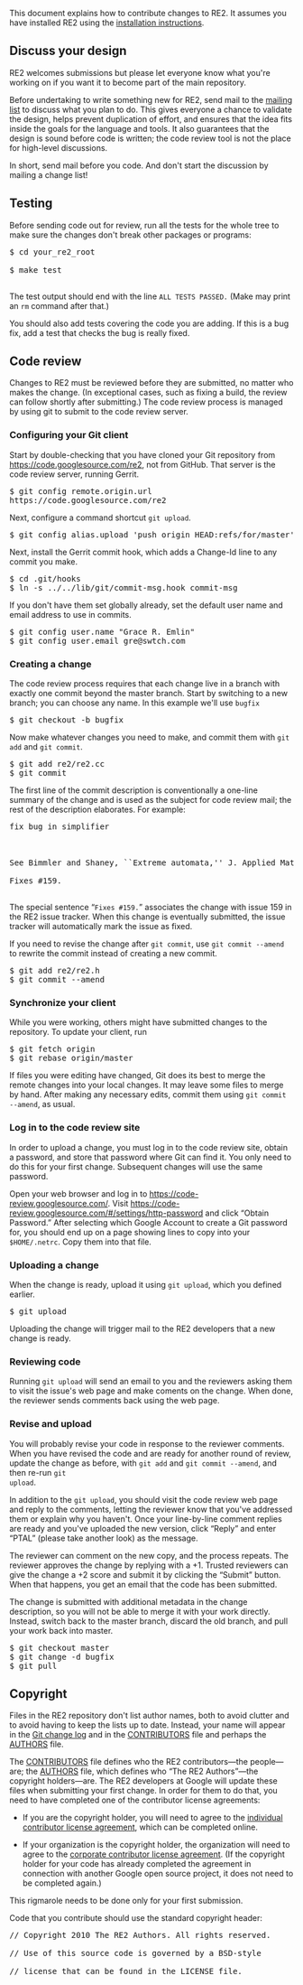 This document explains how to contribute changes to RE2. It assumes you have installed RE2 using the [installation instructions](wiki/Install).

## Discuss your design
RE2 welcomes submissions but please let everyone know what you're working on if you want it to become part of the main repository.

Before undertaking to write something new for RE2, send mail to the [mailing list](http://groups.google.com/group/re2-dev) to discuss what you plan to do. This gives everyone a chance to validate the design, helps prevent duplication of effort, and ensures that the idea fits inside the goals for the language and tools. It also guarantees that the design is sound before code is written; the code review tool is not the place for high-level discussions.

In short, send mail before you code.  And don't start the discussion by mailing a change list!

## Testing
Before sending code out for review, run all the tests for the whole tree to make sure the changes don't break other packages or programs:

<pre>
$ cd your_re2_root<br>
$ make test<br>
</pre>

The test output should end with the line ` ALL TESTS PASSED. `
(Make may print an ` rm ` command after that.)

You should also add tests covering the code you are adding.  If this is a bug fix, add a test that checks the bug is really fixed.

## Code review

Changes to RE2 must be reviewed before they are submitted, no matter who makes the change. (In exceptional cases, such as fixing a build, the review can follow shortly after submitting.) 
The code review process is managed by using git to submit to the code review server.

### Configuring your Git client

Start by double-checking that you have cloned your Git repository from https://code.googlesource.com/re2, not from GitHub. That server is the code review server, running Gerrit.

<pre>
$ git config remote.origin.url
https://code.googlesource.com/re2
</pre>

Next, configure a command shortcut <code>git upload</code>.

<pre>
$ git config alias.upload 'push origin HEAD:refs/for/master'
</pre>

Next, install the Gerrit commit hook, which adds a Change-Id line to any commit you make.

<pre>
$ cd .git/hooks
$ ln -s ../../lib/git/commit-msg.hook commit-msg
</pre>

If you don't have them set globally already, set the default user name and email address to use in commits.

<pre>
$ git config user.name "Grace R. Emlin"
$ git config user.email gre@swtch.com
</pre>

### Creating a change

The code review process requires that each change live in a branch with exactly one commit beyond the master branch.
Start by switching to a new branch; you can choose any name. In this example we'll use <code>bugfix</code>

<pre>
$ git checkout -b bugfix
</pre>

Now make whatever changes you need to make, and commit them with <code>git add</code> and <code>git commit</code>.

<pre>
$ git add re2/re2.cc
$ git commit
</pre>

The first line of the commit description is conventionally a one-line summary of the change and is used as the subject for code review mail; the rest of the description elaborates. For example:

<pre>
fix bug in simplifier<br>
<br>
See Bimmler and Shaney, ``Extreme automata,'' J. Applied Math 3(14).<br>
Fixes #159.<br>
</pre>

The special sentence “` Fixes #159. `” associates the change with issue 159 in the RE2 issue tracker. When this change is eventually submitted, the issue tracker will automatically mark the issue as fixed.

If you need to revise the change after <code>git commit</code>, use <code>git commit --amend</code> to rewrite the commit
instead of creating a new commit.

<pre>
$ git add re2/re2.h
$ git commit --amend
</pre>

### Synchronize your client

While you were working, others might have submitted changes to the repository. To update your client, run

<pre>
$ git fetch origin
$ git rebase origin/master
</pre>

If files you were editing have changed, Git does its best to merge the remote changes into your local changes. It may leave some files to merge by hand.
After making any necessary edits, commit them using <code>git commit --amend</code>, as usual.

### Log in to the code review site

In order to upload a change, you must log in to the code review site, obtain a password, and store
that password where Git can find it. You only need to do this for your first change.
Subsequent changes will use the same password.

Open your web browser and log in to https://code-review.googlesource.com/.
Visit https://code-review.googlesource.com/#/settings/http-password and click “Obtain Password.”
After selecting which Google Account to create a Git password for, you should end up on a page
showing lines to copy into your <code>$HOME/.netrc</code>. Copy them into that file.

### Uploading a change

When the change is ready, upload it using <code>git upload</code>, which you defined earlier.

<pre>
$ git upload
</pre>

Uploading the change will trigger mail to the RE2 developers that a new change is ready.

### Reviewing code

Running ` git upload ` will send an email to you and the reviewers asking them to visit the issue's web page and make coments on the change. When done, the reviewer sends comments back using the web page.

### Revise and upload

You will probably revise your code in response to the reviewer comments. When you have revised the code and are ready for another round of review, update the change as before, with <code>git add</code> and <code>git commit --amend</code>, and then re-run <code>git upload</code>.

In addition to the <code>git upload</code>, you should visit the code review web page and reply to the comments, letting the reviewer know that you've addressed them or explain why you haven't.
Once your line-by-line comment replies are ready and you've uploaded the new version, click “Reply” and enter “PTAL” (please take another look) as the message.

The reviewer can comment on the new copy, and the process repeats. The reviewer approves the change by replying with a +1.
Trusted reviewers can give the change a +2 score and submit it by clicking the “Submit”  button.
When that happens, you get an email that the code has been submitted.

The change is submitted with additional metadata in the change description, so you will not be able to merge it with
your work directly. 
Instead, switch back to the master branch, discard the old branch, and pull your work back into master.

<pre>
$ git checkout master
$ git change -d bugfix
$ git pull
</pre>

## Copyright

Files in the RE2 repository don't list author names, both to avoid clutter and to avoid having to keep the lists up to date. Instead, your name will appear in the [Git change log](https://github.com/google/re2/commits/master) and in the [CONTRIBUTORS](https://github.com/google/re2/blob/master/CONTRIBUTORS) file and perhaps the [AUTHORS](https://github.com/google/re2/blob/master/AUTHORS) file.

The [CONTRIBUTORS](https://github.com/google/re2/blob/master/CONTRIBUTORS) file defines who the RE2 contributors—the people—are; the [AUTHORS](https://github.com/google/re2/blob/master/AUTHORS) file, which defines who “The RE2 Authors”—the copyright holders—are. The RE2 developers at Google will update these files when submitting your first change. In order for them to do that, you need to have completed one of the contributor license agreements:

  * If you are the copyright holder, you will need to agree to the [individual contributor license agreement](http://code.google.com/legal/individual-cla-v1.0.html), which can be completed online.

  * If your organization is the copyright holder, the organization will need to agree to the [corporate contributor license agreement](http://code.google.com/legal/corporate-cla-v1.0.html).  (If the copyright holder for your code has already completed the agreement in connection with another Google open source project, it does not need to be completed again.)

This rigmarole needs to be done only for your first submission.

Code that you contribute should use the standard copyright header:

<pre>
// Copyright 2010 The RE2 Authors. All rights reserved.<br>
// Use of this source code is governed by a BSD-style<br>
// license that can be found in the LICENSE file.<br>
</pre>
